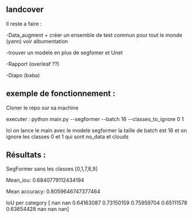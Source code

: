 ## landcover
Il reste a faire :

-Data_augment + créer un ensemble de test commun pour tout le monde (yann) voir albumentation

-trouver un modele en plus de segfomer et Unet

-Rapport (overleaf ??)

-Diapo (baba)

## exemple de fonctionnement :

Cloner le repo sur sa machine

executer : python main.py --segformer --batch 16 --classes_to_ignore 0 1 

Ici on lance le main avec le modele segformer la taille de batch est 16 et on ignore les classes 0 et 1 qui sont no_data et clouds


## Résultats :
SegFormer sans les classes  [0,1,7,8,9]

Mean_iou: 0.6840779112434194

Mean accuracy: 0.8059646747377464

IoU per category [       nan        nan 0.64163087 0.73150159 0.75959704 0.65111578 0.63654428        nan        nan        nan]